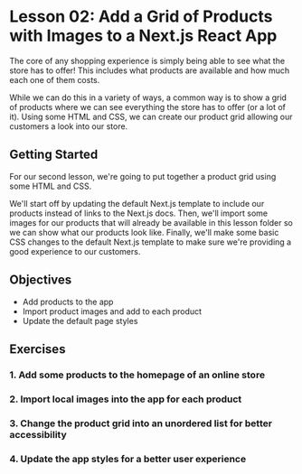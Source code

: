 # Lesson 02: Add a Grid of Products with Images to a Next.js React App

The core of any shopping experience is simply being able to see what the store has to offer! This includes what products are available and how much each one of them costs.

While we can do this in a variety of ways, a common way is to show a grid of products where we can see everything the store has to offer (or a lot of it). Using some HTML and CSS, we can create our product grid allowing our customers a look into our store.

## Getting Started

For our second lesson, we're going to put together a product grid using some HTML and CSS.

We'll start off by updating the default Next.js template to include our products instead of links to the Next.js docs. Then, we'll import some images for our products that will already be available in this lesson folder so we can show what our products look like. Finally, we'll make some basic CSS changes to the default Next.js template to make sure we're providing a good experience to our customers.

## Objectives
* Add products to the app
* Import product images and add to each product
* Update the default page styles

## Exercises

### 1. Add some products to the homepage of an online store

### 2. Import local images into the app for each product

### 3. Change the product grid into an unordered list for better accessibility

### 4. Update the app styles for a better user experience
